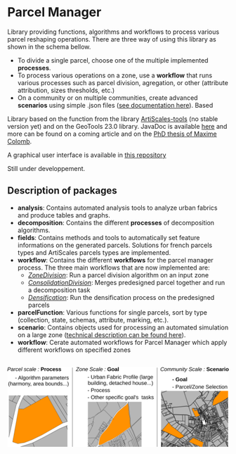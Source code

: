 # Parcel Manager

Library providing functions, algorithms and workflows to process various parcel reshaping operations.
There are three way of using this library as shown in the schema bellow. 
<ul>
    <li>To divide a single parcel, choose one of the multiple implemented <b>processes</b>.</li>
    <li>To process various operations on a zone, use a <b>workflow</b> that runs various processes such as parcel division, agregation, or other (attribute attribution, sizes thresholds, etc.) </li>
    <li>On a community or on multiple communities, create advanced <b>scenarios</b> using simple .json files (<a href = "https://github.com/ArtiScales/ParcelManager/blob/master/src/main/resources/doc/scenarioCreation.md">see documentation here</a>).
Based</li>
</ul>
Library based on the function from the library <a href = "https://github.com/ArtiScales/ArtiScales-tools">ArtiScales-tools</a> (no stable version yet) and on the GeoTools 23.0 library.
JavaDoc is available <a href="https://artiscales.github.io/javadoc/ParcelManager/">here</a> and more can be found on a coming article and on the <a href = "https://www.theses.fr/2019PESC2070">PhD thesis of Maxime Colomb</a>.

A graphical user interface is available in <a href="https://framagit.org/artiscales/parcelmanagergui">this repository</a> 

Still under developpement.

## Description of packages

<ul>
<li><b>analysis</b>: Contains automated analysis tools to analyze urban fabrics and produce tables and graphs.</li>
<li><b>decomposition</b>: Contains the different <b>processes</b> of decomposition algorithms.</li>
<li><b>fields</b>: Contains methods and tools to automatically set feature informations on the generated parcels. Solutions for french parcels types and ArtiScales parcels types are implemented.</li>
<li><b>workflow</b>: Contains the different <b>workflows</b> for the parcel manager process. The three main workflows that are now implemented are: 
    <ul>
        <li><a href="https://github.com/ArtiScales/ParcelManager/blob/master/src/main/java/fr/ign/artiscales/workflow/ZoneDivision.java"><i>ZoneDivision</i></a>: Run a parcel division algorithm on an input zone</li>
        <li><a href="https://github.com/ArtiScales/ParcelManager/blob/master/src/main/java/fr/ign/artiscales/workflow/ConsolidationDivision.java"><i>ConsolidationDivision</i></a>: Merges predesigned parcel together and run a decomposition task</li>
        <li><a href="https://github.com/ArtiScales/ParcelManager/blob/master/src/main/java/fr/ign/artiscales/workflow/Densification.java"><i>Densification</i></a>: Run the densification process on the predesigned parcels</li>
    </ul>
</li>
<li><b>parcelFunction</b>: Various functions for single parcels, sort by type (collection, state, schemas, attribute, marking, etc.).</li>
<li><b>scenario</b>: Contains objects used for processing an automated simulation on a large zone (<a href="https://github.com/ArtiScales/ParcelManager/blob/master/src/main/resources/doc/scenarioCreation.md">technical description can be found here</a>).</li>
<li><b>workflow</b>: Cerate automated workflows for Parcel Manager which apply different workflows on specified zones</li>
</ul>
<br />
<div style="text-align:center">
<img src="misc/schema.png" alt="drawing" width="900" position="middle"/>
</div>

